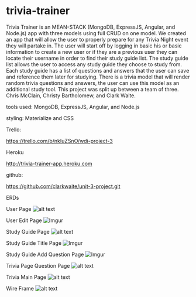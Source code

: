 # trivia-trainer 

Trivia Trainer is an MEAN-STACK (MongoDB, ExpressJS, Angular, and Node.js)  app with three models using full CRUD on one model.  We created an app that will allow the user to properly prepare for any Trivia Night event they will partake in.   The user will start off by logging in basic his or basic information to create a new user or if they are a previous user they can locate their username in order to find their study guide list.  The study guide list allows the user to access any study guide they choose to study from. Each study guide has a list of questions and answers that the user can save and reference them later for studying. There is a trivia model that will render random trivia questions and answers, the user can use this model as an additional study tool. This project was split up between a team of three. Chris McClain, Christy Bartholomew, and Clark Waite.

tools used: MongoDB, ExpressJS, Angular, and Node.js


styling: Materialize and CSS


Trello:

https://trello.com/b/nkIuZSnO/wdi-project-3


Heroku

http://trivia-trainer-app.heroku.com



github:

https://github.com/clarkwaite/unit-3-project.git



ERDs

 User Page
 ![alt text](http://i.imgur.com/KXdlE4y.jpg)
 
 
 User Edit Page
 ![Imgur](http://i.imgur.com/zW6cyy5.jpg)
 
 Study Guide Page
 ![alt text](http://i.imgur.com/nhTcY7R.jpg)
 
 
 Study Guide Title Page
 ![Imgur](http://i.imgur.com/5XvHc4B.jpg)
 
 
 Study Guide Add Question Page
 ![Imgur](http://i.imgur.com/1oH1fV6.jpg)
 
 Trivia Page Question Page
 ![alt text](http://i.imgur.com/cUhUS8h.jpg)
 
 Trivia Main Page
 ![alt text](http://i.imgur.com/mzoSOYa.jpg)
 
 
 
 Wire Frame
 ![alt text](http://i.imgur.com/VmpTQnQ.jpg)

